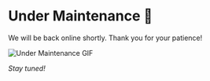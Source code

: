 # Under Maintenance 🚧
  
We will be back online shortly. Thank you for your patience!

![Under Maintenance GIF](https://media.giphy.com/media/26tP7yJxwD8Xjyg9C/giphy.gif)

_Stay tuned!_


<!---
TechToInsights/TechToInsights is a ✨ special ✨ repository because its `README.md` (this file) appears on your GitHub profile.
You can click the Preview link to take a look at your changes.
--->
